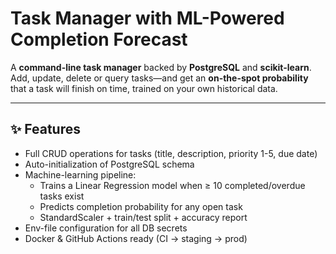 # Task Manager with ML-Powered Completion Forecast

A **command-line task manager** backed by **PostgreSQL** and **scikit-learn**.  
Add, update, delete or query tasks—and get an **on-the-spot probability** that a task will finish on time, trained on your own historical data.

---

## ✨ Features
- Full CRUD operations for tasks (title, description, priority 1-5, due date)
- Auto-initialization of PostgreSQL schema
- Machine-learning pipeline:
  - Trains a Linear Regression model when ≥ 10 completed/overdue tasks exist
  - Predicts completion probability for any open task
  - StandardScaler + train/test split + accuracy report
- Env-file configuration for all DB secrets
- Docker & GitHub Actions ready (CI → staging → prod)
